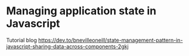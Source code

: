# Managing application state in Javascript

Tutorial blog
https://dev.to/bnevilleoneill/state-management-pattern-in-javascript-sharing-data-across-components-2gkj